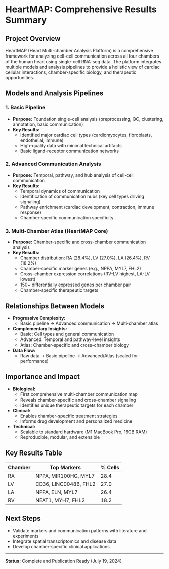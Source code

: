 # HeartMAP: Comprehensive Results Summary

## Project Overview

HeartMAP (Heart Multi-chamber Analysis Platform) is a comprehensive framework for analyzing cell-cell communication across all four chambers of the human heart using single-cell RNA-seq data. The platform integrates multiple models and analysis pipelines to provide a holistic view of cardiac cellular interactions, chamber-specific biology, and therapeutic opportunities.

## Models and Analysis Pipelines

### 1. Basic Pipeline
- **Purpose:** Foundation single-cell analysis (preprocessing, QC, clustering, annotation, basic communication)
- **Key Results:**
  - Identified major cardiac cell types (cardiomyocytes, fibroblasts, endothelial, immune)
  - High-quality data with minimal technical artifacts
  - Basic ligand-receptor communication networks

### 2. Advanced Communication Analysis
- **Purpose:** Temporal, pathway, and hub analysis of cell-cell communication
- **Key Results:**
  - Temporal dynamics of communication
  - Identification of communication hubs (key cell types driving signaling)
  - Pathway enrichment (cardiac development, contraction, immune response)
  - Chamber-specific communication specificity

### 3. Multi-Chamber Atlas (HeartMAP Core)
- **Purpose:** Chamber-specific and cross-chamber communication analysis
- **Key Results:**
  - Chamber distribution: RA (28.4%), LV (27.0%), LA (26.4%), RV (18.2%)
  - Chamber-specific marker genes (e.g., NPPA, MYL7, FHL2)
  - Cross-chamber expression correlations (RV-LV highest, LA-LV lowest)
  - 150+ differentially expressed genes per chamber pair
  - Chamber-specific therapeutic targets

## Relationships Between Models

- **Progressive Complexity:**
  - Basic pipeline → Advanced communication → Multi-chamber atlas
- **Complementary Insights:**
  - Basic: Cell types and general communication
  - Advanced: Temporal and pathway-level insights
  - Atlas: Chamber-specific and cross-chamber biology
- **Data Flow:**
  - Raw data → Basic pipeline → Advanced/Atlas (scaled for performance)

## Importance and Impact

- **Biological:**
  - First comprehensive multi-chamber communication map
  - Reveals chamber-specific and cross-chamber signaling
  - Identifies unique therapeutic targets for each chamber
- **Clinical:**
  - Enables chamber-specific treatment strategies
  - Informs drug development and personalized medicine
- **Technical:**
  - Scalable to standard hardware (M1 MacBook Pro, 16GB RAM)
  - Reproducible, modular, and extensible

## Key Results Table

| Chamber | Top Markers                | % Cells |
|---------|---------------------------|---------|
| RA      | NPPA, MIR100HG, MYL7      | 28.4    |
| LV      | CD36, LINC00486, FHL2     | 27.0    |
| LA      | NPPA, ELN, MYL7           | 26.4    |
| RV      | NEAT1, MYH7, FHL2         | 18.2    |

## Next Steps
- Validate markers and communication patterns with literature and experiments
- Integrate spatial transcriptomics and disease data
- Develop chamber-specific clinical applications

---
**Status:** Complete and Publication Ready (July 19, 2024)
